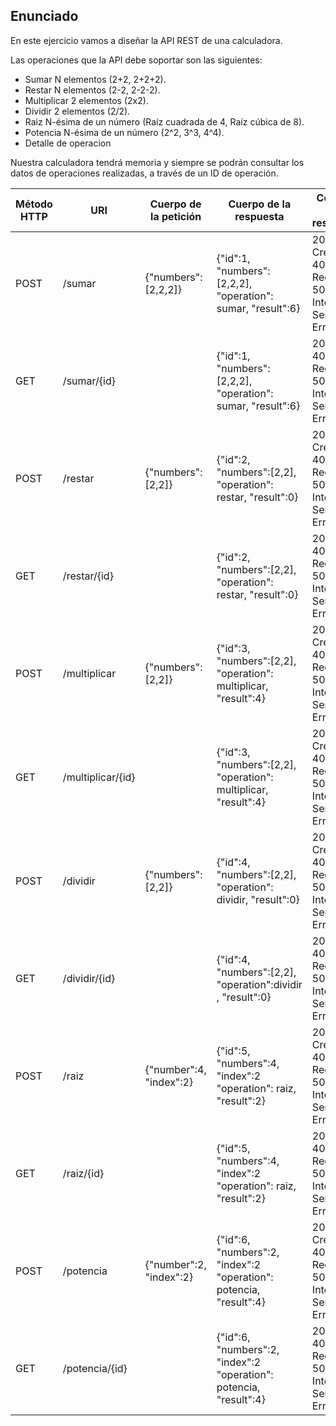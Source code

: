 ## Enunciado

En este ejercicio vamos a diseñar la API REST de una calculadora.

Las operaciones que la API debe soportar son las siguientes:
- Sumar N elementos (2+2, 2+2+2).
- Restar N elementos (2-2, 2-2-2).
- Multiplicar 2 elementos (2x2).
- Dividir 2 elementos (2/2).
- Raiz N-ésima de un número (Raíz cuadrada de 4, Raíz cúbica de 8).
- Potencia N-ésima de un número (2^2, 3^3, 4^4).
- Detalle de operacion

Nuestra calculadora tendrá memoria y siempre se podrán consultar los datos de operaciones realizadas, a través de un ID de operación.

|Método HTTP                   |URI                    |Cuerpo de la petición                            |Cuerpo de la respuesta                                              |Códigos de respuesta                                   |
|------------------------------|-----------------------|-------------------------------------------------|--------------------------------------------------------------------|-------------------------------------------------------|
|POST                          |/sumar                 |{"numbers": [2,2,2]}                             |{"id":1, "numbers":[2,2,2], "operation": sumar, "result":6}         |201 Created, 400 Bad Request, 500 Internal Server Error|
|GET                           |/sumar/{id}            |                                                 |{"id":1, "numbers":[2,2,2], "operation": sumar, "result":6}         |200 OK, 400 Bad Request, 500 Internal Server Error     |
|POST                          |/restar                |{"numbers": [2,2]}                               |{"id":2, "numbers":[2,2], "operation": restar, "result":0}          |201 Created, 400 Bad Request, 500 Internal Server Error|
|GET                           |/restar/{id}           |                                                 |{"id":2, "numbers":[2,2], "operation": restar, "result":0}          |200 OK, 400 Bad Request, 500 Internal Server Error     |
|POST                          |/multiplicar           |{"numbers": [2,2]}                               |{"id":3, "numbers":[2,2], "operation": multiplicar, "result":4}     |201 Created, 400 Bad Request, 500 Internal Server Error|
|GET                           |/multiplicar/{id}      |                                                 |{"id":3, "numbers":[2,2], "operation": multiplicar, "result":4}     |201 Created, 400 Bad Request, 500 Internal Server Error|
|POST                          |/dividir               |{"numbers": [2,2]}                               |{"id":4, "numbers":[2,2], "operation": dividir, "result":0}         |201 Created, 400 Bad Request, 500 Internal Server Error|
|GET                           |/dividir/{id}          |                                                 |{"id":4, "numbers":[2,2], "operation":dividir , "result":0}         |200 OK, 400 Bad Request, 500 Internal Server Error     |
|POST                          |/raiz                  |{"number":4, "index":2}                          |{"id":5, "numbers":4, "index":2 "operation": raiz, "result":2}      |201 Created, 400 Bad Request, 500 Internal Server Error|
|GET                           |/raiz/{id}             |                                                 |{"id":5, "numbers":4, "index":2 "operation": raiz, "result":2}      |200 OK, 400 Bad Request, 500 Internal Server Error     |
|POST                          |/potencia              |{"number":2, "index":2}                          |{"id":6, "numbers":2, "index":2 "operation": potencia, "result":4}  |201 Created, 400 Bad Request, 500 Internal Server Error|
|GET                           |/potencia/{id}         |                                                 |{"id":6, "numbers":2, "index":2 "operation": potencia, "result":4}  |200 OK, 400 Bad Request, 500 Internal Server Error     |